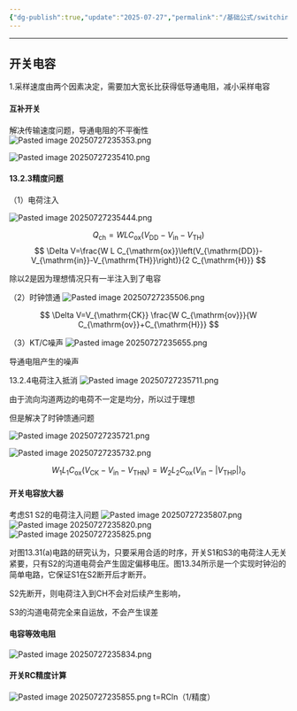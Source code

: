 ```yaml
---
{"dg-publish":true,"update":"2025-07-27","permalink":"/基础公式/switching cap/","dgPassFrontmatter":true}
---
```


---
开关电容
--

1.采样速度由两个因素决定，需要加大宽长比获得低导通电阻，减小采样电容

#### 互补开关

解决传输速度问题，导通电阻的不平衡性
![Pasted image 20250727235353.png](/img/user/attachments/Pasted%20image%2020250727235353.png)

![Pasted image 20250727235410.png](/img/user/attachments/Pasted%20image%2020250727235410.png)


#### 13.2.3精度问题

（1）电荷注入

![Pasted image 20250727235444.png](/img/user/attachments/Pasted%20image%2020250727235444.png)


$$
Q_{\mathrm{ch}}=W L C_{\mathrm{ox}}\left(V_{\mathrm{DD}}-V_{\mathrm{in}}-V_{\mathrm{TH}}\right)
$$
$$
\Delta V=\frac{W L C_{\mathrm{ox}}\left(V_{\mathrm{DD}}-V_{\mathrm{in}}-V_{\mathrm{TH}}\right)}{2 C_{\mathrm{H}}}
$$


除以2是因为理想情况只有一半注入到了电容

（2）时钟馈通
![Pasted image 20250727235506.png](/img/user/attachments/Pasted%20image%2020250727235506.png)

$$
\Delta V=V_{\mathrm{CK}} \frac{W C_{\mathrm{ov}}}{W C_{\mathrm{ov}}+C_{\mathrm{H}}}
$$


（3）KT/C噪声
![Pasted image 20250727235655.png](/img/user/attachments/Pasted%20image%2020250727235655.png)


导通电阻产生的噪声

13.2.4电荷注入抵消
![Pasted image 20250727235711.png](/img/user/attachments/Pasted%20image%2020250727235711.png)


由于流向沟道两边的电荷不一定是均分，所以过于理想

但是解决了时钟馈通问题

![Pasted image 20250727235721.png](/img/user/attachments/Pasted%20image%2020250727235721.png)

![Pasted image 20250727235732.png](/img/user/attachments/Pasted%20image%2020250727235732.png)

$$
W_{1} L_{1} C_{\mathrm{ox}}\left(V_{\mathrm{CK}}-V_{\mathrm{in}}-V_{\mathrm{THN}}\right)=W_{2} L_{2} C_{\mathrm{ox}}\left(V_{\mathrm{in}}-\left|V_{\mathrm{THP}}\right|\right)_{\mathrm{o}}
$$


#### 开关电容放大器

考虑S1 S2的电荷注入问题
![Pasted image 20250727235807.png](/img/user/attachments/Pasted%20image%2020250727235807.png)
![Pasted image 20250727235820.png](/img/user/attachments/Pasted%20image%2020250727235820.png)
![Pasted image 20250727235825.png](/img/user/attachments/Pasted%20image%2020250727235825.png)


对图13.31(a)电路的研究认为，只要采用合适的时序，开关S1和S3的电荷注人无关紧要，只有S2的沟道电荷会产生固定偏移电压。图13.34所示是一个实现时钟沿的简单电路，它保证S1在S2断开后才断开。

S2先断开，则电荷注入到CH不会对后续产生影响，

S3的沟道电荷完全来自运放，不会产生误差

#### 电容等效电阻

![Pasted image 20250727235834.png](/img/user/attachments/Pasted%20image%2020250727235834.png)

#### 开关RC精度计算

![Pasted image 20250727235855.png](/img/user/attachments/Pasted%20image%2020250727235855.png)
t=RCln（1/精度）